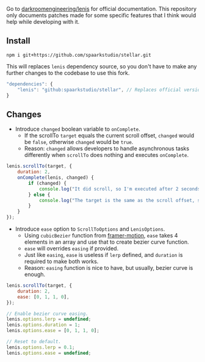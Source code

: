 Go to [darkroomengineering/lenis](https://github.com/darkroomengineering/lenis) for official documentation. This repository only documents patches made for some specific features that I think would help while developing with it.

## Install
```
npm i git+https://github.com/spaarkstudio/stellar.git
```
This will replaces `lenis` dependency source, so you don't have to make any further changes to the codebase to use this fork.
```js
"dependencies": {
    "lenis": "github:spaarkstudio/stellar", // Replaces official version.
}
```

## Changes
- Introduce `changed` boolean variable to `onComplete`.
    - If the scrollTo `target` equals the current scroll offset, `changed` would be `false`, otherwise `changed` would be `true`.
    - Reason: `changed` allows developers to handle asynchronous tasks differently when `scrollTo` does nothing and executes `onComplete`.
```js
lenis.scrollTo(target, {
    duration: 2,
    onComplete(lenis, changed) {
        if (changed) {
            console.log("It did scroll, so I'm executed after 2 seconds.");
        } else {
            console.log("The target is the same as the scroll offset, so I'm executed immediately.");
        }
    }
});
```

- Introduce `ease` option to `ScrollToOptions` and `LenisOptions`.
    - Using `cubicBezier` function from [framer-motion](https://github.com/framer/motion), `ease` takes 4 elements in an array and use that to create bezier curve function.
    - `ease` will overrides `easing` if provided.
    - Just like `easing`, `ease` is useless if `lerp` defined, and `duration` is required to make both works.
    - Reason: `easing` function is nice to have, but usually, bezier curve is enough.
```js
lenis.scrollTo(target, {
    duration: 2,
    ease: [0, 1, 1, 0],
});
```
```js
// Enable bezier curve easing.
lenis.options.lerp = undefined;
lenis.options.duration = 1;
lenis.options.ease = [0, 1, 1, 0];

// Reset to default.
lenis.options.lerp = 0.1;
lenis.options.ease = undefined;
```
